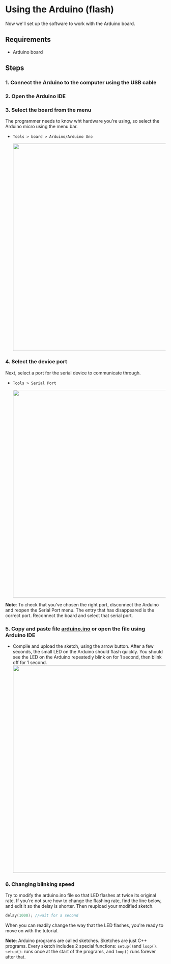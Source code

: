 # Using the Arduino (flash)
Now we'll set up the software to work with the Arduino board. 

## Requirements

- Arduino board

## Steps

### 1. Connect the Arduino to the computer using the USB cable

### 2. Open the Arduino IDE

### 3. Select the board from the menu
The programmer needs to know wht hardware you're using, so select the Arduino micro using the menu bar. 

- `Tools > board > Arduino/Arduino Uno`

  <img src="https://github.com/estape11/arduino-workshop/blob/main/2-using-components/arduino/assets/board_selection.png?raw=true" width="650">


### 4. Select the device port
Next, select a port for the serial device to communicate through. 

- `Tools > Serial Port`

  <img src="https://github.com/estape11/arduino-workshop/blob/main/2-using-components/arduino/assets/device_selection.png?raw=true" width="650">
**Note**: To check that you've chosen the right port, disconnect the Arduino and reopen the Serial Port menu. The entry that has disappeared is the correct port. Reconnect the board and select that serial port. 

### 5. Copy and paste file [arduino.ino](https://github.com/estape11/arduino-workshop/blob/main/2-using-components/arduino/arduino.ino) or open the file using Arduino IDE

- Compile and upload the sketch, using the arrow button. After a few seconds, the small LED on the Arduino should flash quickly. You should see the LED on the Arduino repeatedly blink on for 1 second, then blink off for 1 second. 
  <img src="https://github.com/estape11/arduino-workshop/blob/main/2-using-components/arduino/assets/flash.png?raw=true" width="650">

### 6. Changing blinking speed 
Try to modify the arduino.ino file so that LED flashes at twice its original rate. If you're not sure how to change the flashing rate, find the line below, and edit it so the delay is shorter. Then reupload your modified sketch. 

```c
delay(1000); //wait for a second
```

When you can readily change the way that the LED flashes, you're ready to move on with the tutorial. 

**Note**: Arduino programs are called sketches. Sketches are just C++ programs. Every sketch includes 2 special functions: `setup()`and `loop()`. 
`setup()`: runs once at the start of the programs, and `loop()` runs forever after that.
